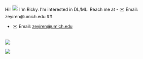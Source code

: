 <p> Hi! <img src="https://raw.githubusercontent.com/MartinHeinz/MartinHeinz/master/wave.gif" width="20px"> I'm Ricky. I'm interested in DL/ML. Reach me at - ✉️ Email: zeyiren@umich.edu
##
  
- ✉️ Email: zeyiren@umich.edu
  
##
<p>
  <a href="https://github.com/anuraghazra/github-readme-stats">
    <img align="center" src="https://github-readme-stats-peach-two.vercel.app/api/wakatime?username=renn08&theme=dracula&layout=compact" />
  </a>
</p>
<p>
  <a href="https://github.com/anuraghazra/github-readme-stats">
    <img align="center" src="https://github-readme-stats.vercel.app/api/top-langs/?username=renn08&hide=Tex&layout=compact&theme=dracula&langs_count=8" />
  </a>
</p>
<!-- <p align="center">
  <img height="190" width = "480" src="http://github-readme-streak-stats.herokuapp.com?user=renn08&theme=dracula" />
</p>
 -->

